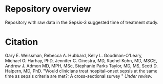 # Repository overview

Repository with raw data in the Sepsis-3 suggested time of treatment study.

# Citation

Gary E. Weissman, Rebecca A. Hubbard, Kelly L. Goodman-O'Leary, Michael O. Harhay, PhD, Jennifer C. Ginestra, MD, Rachel Kohn, MD, MSCE, Andrew J. Admon MD, MPH, MSc, Stephanie Parks Taylor, MD, MS, Scott D. Halpern, MD, PhD. "Would clinicians treat hospital-onset sepsis at the same time as sepsis criteria are met?: A cross-sectional survey " *Under review.*
